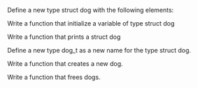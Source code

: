 Define a new type struct dog with the following elements:

Write a function that initialize a variable of type struct dog

Write a function that prints a struct dog


Define a new type dog_t as a new name for the type struct dog.

Write a function that creates a new dog.

Write a function that frees dogs.

